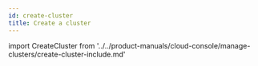 ```yaml
---
id: create-cluster
title: Create a cluster
---
```


import CreateCluster from '../../product-manuals/cloud-console/manage-clusters/create-cluster-include.md'

<CreateCluster/>
